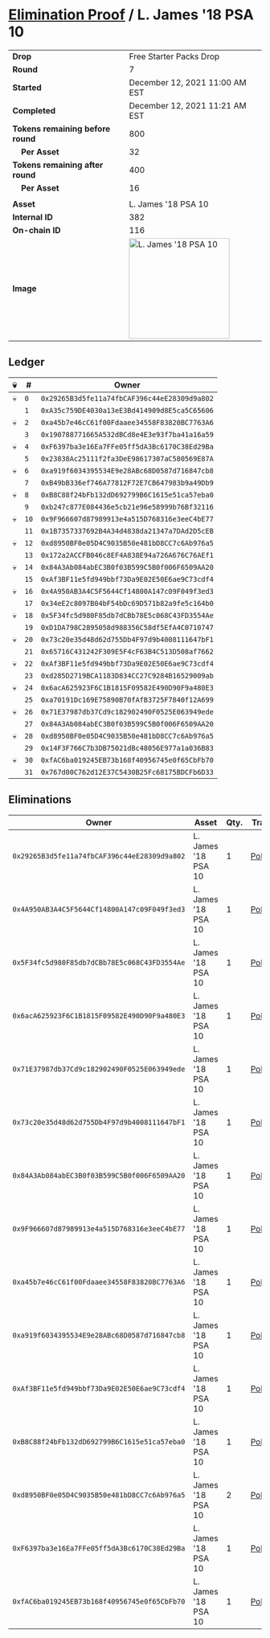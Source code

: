 # [Elimination Proof](./readme.md) / L. James &#039;18 PSA 10

|||
|---|---|
| **Drop** | Free Starter Packs Drop |
| **Round** | 7 |
| **Started** | December 12, 2021 11:00 AM EST |
| **Completed** | December 12, 2021 11:21 AM EST |
| **Tokens remaining before round** | 800 |
| **&nbsp;&nbsp;&nbsp;&nbsp;Per Asset** | 32 |
| **Tokens remaining after round** | 400 |
| **&nbsp;&nbsp;&nbsp;&nbsp;Per Asset** | 16 |
| | |
| **Asset** | L. James &#039;18 PSA 10 |
| **Internal ID** | 382 |
| **On-chain ID** | 116 |
| **Image** | <img src="https://tcdn.blokpax.com/95048cbb-7e6f-4e96-8351-c1e7f64bcaa8/be994015434630e7b68378aff97ae7d892161ef9544ecedda4124de08684b642.jpg" height="200" alt="L. James &#039;18 PSA 10" /> |

## Ledger

| 💀 | # | Owner |
| --- | --- | --- |
| 💀 | `0` | `0x29265B3d5fe11a74fbCAF396c44eE28309d9a802` |
|  | `1` | `0xA35c759DE4030a13eE3Bd414909d8E5ca5C65606` |
| 💀 | `2` | `0xa45b7e46cC61f00Fdaaee34558F83820BC7763A6` |
|  | `3` | `0x190788771665A532dBCd8e4E3e93f7ba41a16a59` |
| 💀 | `4` | `0xF6397ba3e16Ea7FFe05ff5dA3Bc6170C38Ed29Ba` |
|  | `5` | `0x23838Ac25111f2fa3DeE98617307aC580569E87A` |
| 💀 | `6` | `0xa919f6034395534E9e28ABc68D0587d716847cb8` |
|  | `7` | `0xB49bB336ef746A77812F72E7CB647983b9a49Db9` |
| 💀 | `8` | `0xB8C88f24bFb132dD692799B6C1615e51ca57eba0` |
|  | `9` | `0xb247c877E084436e5cb21e96e58999b76Bf32116` |
| 💀 | `10` | `0x9F966607d87989913e4a515D768316e3eeC4bE77` |
|  | `11` | `0x1B7357337692B4A34d4838da21347a7DAd2D5cEB` |
| 💀 | `12` | `0xd8950BF0e05D4C9035B50e481bD8CC7c6Ab976a5` |
|  | `13` | `0x172a2ACCFB046c8EF4A838E94a726A676C76AEf1` |
| 💀 | `14` | `0x84A3Ab084abEC3B0f03B599C5B0f006F6509AA20` |
|  | `15` | `0xAf3BF11e5fd949bbf73Da9E02E50E6ae9C73cdf4` |
| 💀 | `16` | `0x4A950AB3A4C5F5644Cf14800A147c09F049f3ed3` |
|  | `17` | `0x34eE2c8097B04bF54bDc69D571b82a9fe5c164b0` |
| 💀 | `18` | `0x5F34fc5d980F85db7dCBb78E5c068C43FD3554Ae` |
|  | `19` | `0xD1DA798C2895058d988356C58df5EfA4C0710747` |
| 💀 | `20` | `0x73c20e35d48d62d755Db4F97d9b4008111647bF1` |
|  | `21` | `0x65716C431242F309E5F4cF63B4C513D508af7662` |
| 💀 | `22` | `0xAf3BF11e5fd949bbf73Da9E02E50E6ae9C73cdf4` |
|  | `23` | `0xd285D2719BCA1183D834CC27C9284B16529009ab` |
| 💀 | `24` | `0x6acA625923F6C1B1815F09582E490D90F9a480E3` |
|  | `25` | `0xa70191Dc169E75890B70fAfB3725F7840f12A699` |
| 💀 | `26` | `0x71E37987db37Cd9c182902490F0525E063949ede` |
|  | `27` | `0x84A3Ab084abEC3B0f03B599C5B0f006F6509AA20` |
| 💀 | `28` | `0xd8950BF0e05D4C9035B50e481bD8CC7c6Ab976a5` |
|  | `29` | `0x14F3F766C7b3DB75021dBc48056E977a1a036B83` |
| 💀 | `30` | `0xfAC6ba019245EB73b168f40956745e0f65CbFb70` |
|  | `31` | `0x767d00C762d12E37C5430B25Fc68175BDCFb6D33` |


## Eliminations

| Owner | Asset | Qty. | Transaction |
| --- | --- | --- | --- |
| `0x29265B3d5fe11a74fbCAF396c44eE28309d9a802` | L. James '18 PSA 10 | 1 | [Polygonscan](https://polygonscan.com/tx/0x04724354196eb5e5d722c2330ae8d9880a4863b189fba1b18539ab87ad0290ed) |
| `0x4A950AB3A4C5F5644Cf14800A147c09F049f3ed3` | L. James '18 PSA 10 | 1 | [Polygonscan](https://polygonscan.com/tx/0xbbc6ea1a9ec6f2eda7f1f1e05d3f2ed4b65bb50181cc6fc4eef06274dc2c348b) |
| `0x5F34fc5d980F85db7dCBb78E5c068C43FD3554Ae` | L. James '18 PSA 10 | 1 | [Polygonscan](https://polygonscan.com/tx/0xc797f7f43365a672ad7cfaf4d8cdabcaf4f8c228efcdb929db30391bfe8e3531) |
| `0x6acA625923F6C1B1815F09582E490D90F9a480E3` | L. James '18 PSA 10 | 1 | [Polygonscan](https://polygonscan.com/tx/0xc38a85126831f7e83928bf8b89200ceb635f82a8f6266d78bfbbed6e0462fa68) |
| `0x71E37987db37Cd9c182902490F0525E063949ede` | L. James '18 PSA 10 | 1 | [Polygonscan](https://polygonscan.com/tx/0xba25d7dec6cc8b3f395075cec63416dad8298c9d60a084939f59867ad0a8b13c) |
| `0x73c20e35d48d62d755Db4F97d9b4008111647bF1` | L. James '18 PSA 10 | 1 | [Polygonscan](https://polygonscan.com/tx/0xa393c29115061978bd0b6d2969987f5afdc1b01fcb4ea918d5663988d9b535cc) |
| `0x84A3Ab084abEC3B0f03B599C5B0f006F6509AA20` | L. James '18 PSA 10 | 1 | [Polygonscan](https://polygonscan.com/tx/0xd5478a6a8de0c4efc7bc07fb48f3b9956de1825d1d1d04cd6ec994cacb19b298) |
| `0x9F966607d87989913e4a515D768316e3eeC4bE77` | L. James '18 PSA 10 | 1 | [Polygonscan](https://polygonscan.com/tx/0x4208245e19c9390d9bc9d83375ede3b8e51281f66152d2ef1bcd9f41f74a12af) |
| `0xa45b7e46cC61f00Fdaaee34558F83820BC7763A6` | L. James '18 PSA 10 | 1 | [Polygonscan](https://polygonscan.com/tx/0xc6446c65362fd4960b53ccab86c33757a2c1c60d58cd4a60586b426260b77375) |
| `0xa919f6034395534E9e28ABc68D0587d716847cb8` | L. James '18 PSA 10 | 1 | [Polygonscan](https://polygonscan.com/tx/0x06a10b71e3be9b33c6fdef3c14a315e32ff0c26ce700703fb9e6b3ba63060b99) |
| `0xAf3BF11e5fd949bbf73Da9E02E50E6ae9C73cdf4` | L. James '18 PSA 10 | 1 | [Polygonscan](https://polygonscan.com/tx/0x5551d85bb895caded8d8ea85885604c8519500652acb6b436ad03a9c75758879) |
| `0xB8C88f24bFb132dD692799B6C1615e51ca57eba0` | L. James '18 PSA 10 | 1 | [Polygonscan](https://polygonscan.com/tx/0x370a52440b0886a33dcf82b57ca1715b21a8b9a91a9e9615be8e4064773c5e4c) |
| `0xd8950BF0e05D4C9035B50e481bD8CC7c6Ab976a5` | L. James '18 PSA 10 | 2 | [Polygonscan](https://polygonscan.com/tx/0xa9b1febd0decdb999e8f3ab1724daf3c66ecfd9bfb593c01005d9ef4c9d3be85) |
| `0xF6397ba3e16Ea7FFe05ff5dA3Bc6170C38Ed29Ba` | L. James '18 PSA 10 | 1 | [Polygonscan](https://polygonscan.com/tx/0x1b4986d89cd132830b783d63651e16f67304136a2e61beaffd0f818c59e86217) |
| `0xfAC6ba019245EB73b168f40956745e0f65CbFb70` | L. James '18 PSA 10 | 1 | [Polygonscan](https://polygonscan.com/tx/0xacde63d0f31ed974dbad5cf44612b5df336a618b4a01ed4dedf832f81e9ff3c0) |
